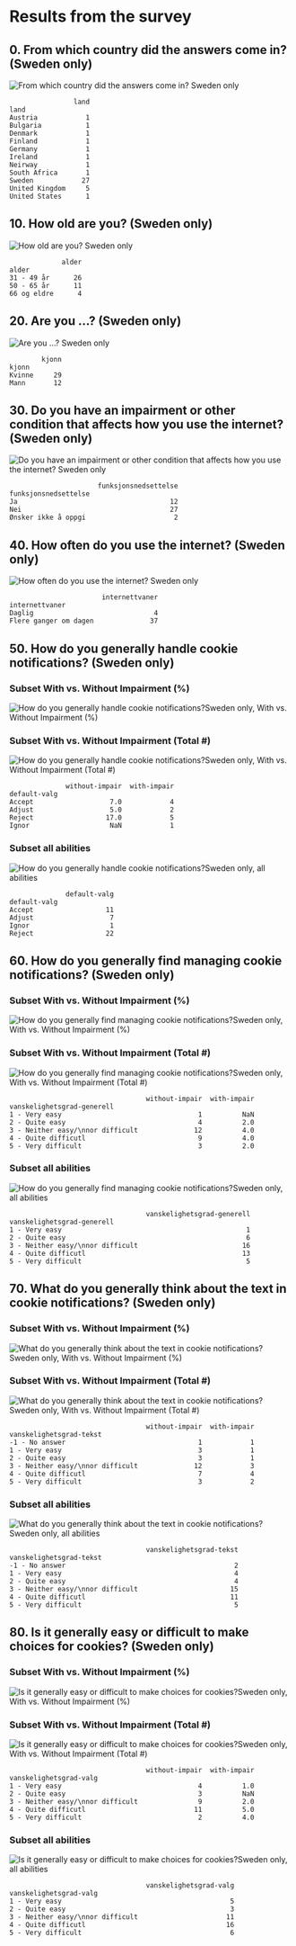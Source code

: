 # Results from the survey

## 0. From which country did the answers come in? (Sweden only)

![From which country did the answers come in? Sweden only](results/en/00-land-sweden-only.png)

```
                land
land                
Austria            1
Bulgaria           1
Denmark            1
Finland            1
Germany            1
Ireland            1
Neirway            1
South Africa       1
Sweden            27
United Kingdom     5
United States      1
```

## 10. How old are you? (Sweden only)

![How old are you? Sweden only](results/en/sverige/10-alder-sweden-only.png)

```
             alder
alder             
31 - 49 år      26
50 - 65 år      11
66 og eldre      4
```

## 20. Are you ...? (Sweden only)

![Are you ...? Sweden only](results/en/sverige/20-kjonn-sweden-only.png)

```
        kjonn
kjonn        
Kvinne     29
Mann       12
```

## 30. Do you have an impairment or other condition that affects how you use the internet? (Sweden only)

![Do you have an impairment or other condition that affects how you use the internet? Sweden only](results/en/sverige/30-funksjonsnedsettelse-sweden-only.png)

```
                      funksjonsnedsettelse
funksjonsnedsettelse                      
Ja                                      12
Nei                                     27
Ønsker ikke å oppgi                      2
```

## 40. How often do you use the internet? (Sweden only)

![How often do you use the internet? Sweden only](results/en/sverige/40-internettvaner-sweden-only.png)

```
                       internettvaner
internettvaner                       
Daglig                              4
Flere ganger om dagen              37
```

## 50. How do you generally handle cookie notifications? (Sweden only)

### Subset With vs. Without Impairment (%)

![How do you generally handle cookie notifications?Sweden only, With vs. Without Impairment (%)](results/en/sverige/50-01-default-valg-sweden-only-with-v-withou-impair-pct.png)

### Subset With vs. Without Impairment (Total #)

![How do you generally handle cookie notifications?Sweden only, With vs. Without Impairment (Total #)](results/en/sverige/total/50-02-default-valg-sweden-only-with-v-without-impair-num.png)

```
              without-impair  with-impair
default-valg                             
Accept                   7.0            4
Adjust                   5.0            2
Reject                  17.0            5
Ignor                    NaN            1
```

### Subset all abilities

![How do you generally handle cookie notifications?Sweden only, all abilities](results/en/sverige/50-03-default-valg-sweden-only-all-abilities.png)

```
              default-valg
default-valg              
Accept                  11
Adjust                   7
Ignor                    1
Reject                  22
```


## 60. How do you generally find managing cookie notifications? (Sweden only)

### Subset With vs. Without Impairment (%)

![How do you generally find managing cookie notifications?Sweden only, With vs. Without Impairment (%)](results/en/sverige/60-01-vanskelighetsgrad-generell-sweden-only-with-v-withou-impair-pct.png)

### Subset With vs. Without Impairment (Total #)

![How do you generally find managing cookie notifications?Sweden only, With vs. Without Impairment (Total #)](results/en/sverige/total/60-02-vanskelighetsgrad-generell-sweden-only-with-v-without-impair-num.png)

```
                                  without-impair  with-impair
vanskelighetsgrad-generell                                   
1 - Very easy                                  1          NaN
2 - Quite easy                                 4          2.0
3 - Neither easy/\nnor difficult              12          4.0
4 - Quite difficutl                            9          4.0
5 - Very difficult                             3          2.0
```

### Subset all abilities

![How do you generally find managing cookie notifications?Sweden only, all abilities](results/en/sverige/60-03-vanskelighetsgrad-generell-sweden-only-all-abilities.png)

```
                                  vanskelighetsgrad-generell
vanskelighetsgrad-generell                                  
1 - Very easy                                              1
2 - Quite easy                                             6
3 - Neither easy/\nnor difficult                          16
4 - Quite difficutl                                       13
5 - Very difficult                                         5
```


## 70. What do you generally think about the text in cookie notifications? (Sweden only)

### Subset With vs. Without Impairment (%)

![What do you generally think about the text in cookie notifications?Sweden only, With vs. Without Impairment (%)](results/en/sverige/70-01-vanskelighetsgrad-tekst-sweden-only-with-v-withou-impair-pct.png)

### Subset With vs. Without Impairment (Total #)

![What do you generally think about the text in cookie notifications?Sweden only, With vs. Without Impairment (Total #)](results/en/sverige/total/70-02-vanskelighetsgrad-tekst-sweden-only-with-v-without-impair-num.png)

```
                                  without-impair  with-impair
vanskelighetsgrad-tekst                                      
-1 - No answer                                 1            1
1 - Very easy                                  3            1
2 - Quite easy                                 3            1
3 - Neither easy/\nnor difficult              12            3
4 - Quite difficutl                            7            4
5 - Very difficult                             3            2
```

### Subset all abilities

![What do you generally think about the text in cookie notifications?Sweden only, all abilities](results/en/sverige/70-03-vanskelighetsgrad-tekst-sweden-only-all-abilities.png)

```
                                  vanskelighetsgrad-tekst
vanskelighetsgrad-tekst                                  
-1 - No answer                                          2
1 - Very easy                                           4
2 - Quite easy                                          4
3 - Neither easy/\nnor difficult                       15
4 - Quite difficutl                                    11
5 - Very difficult                                      5
```


## 80. Is it generally easy or difficult to make choices for cookies? (Sweden only)

### Subset With vs. Without Impairment (%)

![Is it generally easy or difficult to make choices for cookies?Sweden only, With vs. Without Impairment (%)](results/en/sverige/80-01-vanskelighetsgrad-valg-sweden-only-with-v-withou-impair-pct.png)

### Subset With vs. Without Impairment (Total #)

![Is it generally easy or difficult to make choices for cookies?Sweden only, With vs. Without Impairment (Total #)](results/en/sverige/total/80-02-vanskelighetsgrad-valg-sweden-only-with-v-without-impair-num.png)

```
                                  without-impair  with-impair
vanskelighetsgrad-valg                                       
1 - Very easy                                  4          1.0
2 - Quite easy                                 3          NaN
3 - Neither easy/\nnor difficult               9          2.0
4 - Quite difficutl                           11          5.0
5 - Very difficult                             2          4.0
```

### Subset all abilities

![Is it generally easy or difficult to make choices for cookies?Sweden only, all abilities](results/en/sverige/80-03-vanskelighetsgrad-valg-sweden-only-all-abilities.png)

```
                                  vanskelighetsgrad-valg
vanskelighetsgrad-valg                                  
1 - Very easy                                          5
2 - Quite easy                                         3
3 - Neither easy/\nnor difficult                      11
4 - Quite difficutl                                   16
5 - Very difficult                                     6
```
